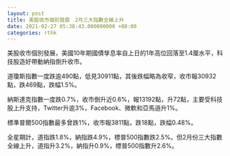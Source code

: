 ```yaml
---
layout: post
title: 美股收市個別發展　2月三大指數全線上升
date: 2021-02-27 05:38:43.000000000 +08:00
categories: rthk
---
```


美股收市個別發展，美國10年期國債孳息率自上日的1年高位回落至1.4厘水平，科技股造好帶動納指倒升收市。

道瓊斯指數一度跌逾490點，低見30911點，其後跌幅略為收窄，收市報30932點，跌469點，跌幅1.5%。

納斯達克指數一度跌0.7%，收市倒升近0.6%，報13192點，升72點，主要受科技股上升支持，Twitter升逾3%，Facebook、微軟和亞馬遜升1%。

標準普爾500指數最多曾跌1%，收市報3811點，跌18點，跌幅0.48%。

全星期計，道指跌1.8%，納指跌4.9%，標普500指數跌2.5%。但2月份三大指數全線上升，道指升3.2%，納指升0.9%，標普500指數升2.6%。
